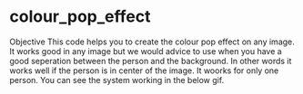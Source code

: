 # colour_pop_effect
Objective
This code helps you to create the colour pop effect on any image. It works good in any image but we would advice to use when you have a good seperation between the person and the background. In other words it works well if the person is in center of the image. It woorks for only one person. You can see the system working in the below gif.
